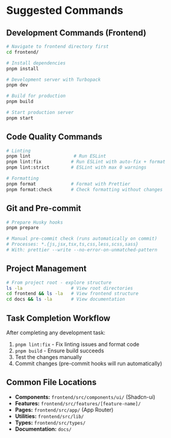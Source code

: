 # Suggested Commands

## Development Commands (Frontend)
```bash
# Navigate to frontend directory first
cd frontend/

# Install dependencies
pnpm install

# Development server with Turbopack
pnpm dev

# Build for production
pnpm build

# Start production server
pnpm start
```

## Code Quality Commands
```bash
# Linting
pnpm lint                # Run ESLint
pnpm lint:fix           # Run ESLint with auto-fix + format
pnpm lint:strict        # ESLint with max 0 warnings

# Formatting
pnpm format             # Format with Prettier
pnpm format:check       # Check formatting without changes
```

## Git and Pre-commit
```bash
# Prepare Husky hooks
pnpm prepare

# Manual pre-commit check (runs automatically on commit)
# Processes: *.{js,jsx,tsx,ts,css,less,scss,sass}
# With: prettier --write --no-error-on-unmatched-pattern
```

## Project Management
```bash
# From project root - explore structure
ls -la                  # View root directories
cd frontend && ls -la   # View frontend structure
cd docs && ls -la       # View documentation
```

## Task Completion Workflow
After completing any development task:
1. `pnpm lint:fix` - Fix linting issues and format code
2. `pnpm build` - Ensure build succeeds
3. Test the changes manually
4. Commit changes (pre-commit hooks will run automatically)

## Common File Locations
- **Components:** `frontend/src/components/ui/` (Shadcn-ui)
- **Features:** `frontend/src/features/[feature-name]/`
- **Pages:** `frontend/src/app/` (App Router)
- **Utilities:** `frontend/src/lib/`
- **Types:** `frontend/src/types/`
- **Documentation:** `docs/`